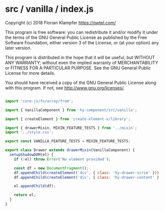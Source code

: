 # src / vanilla / index.js
Copyright (c) 2018 Florian Klampfer <https://qwtel.com/>

This program is free software: you can redistribute it and/or modify
it under the terms of the GNU General Public License as published by
the Free Software Foundation, either version 3 of the License, or
(at your option) any later version.

This program is distributed in the hope that it will be useful,
but WITHOUT ANY WARRANTY; without even the implied warranty of
MERCHANTABILITY or FITNESS FOR A PARTICULAR PURPOSE.  See the
GNU General Public License for more details.

You should have received a copy of the GNU General Public License
along with this program.  If not, see <http://www.gnu.org/licenses/>.


```js

import 'core-js/fn/array/from';

import { VanillaComponent } from 'hy-component/src/vanilla';

import { createElement } from 'create-element-x/library';

import { drawerMixin, MIXIN_FEATURE_TESTS } from '../mixin';
import '../style.css';

export const VANILLA_FEATURE_TESTS = MIXIN_FEATURE_TESTS;

export class Drawer extends drawerMixin(VanillaComponent) {
  setupShadowDOM(el) {
    if (!el) throw Error('No element provided');

    const df = new DocumentFragment();
    df.appendChild(createElement('div', { class: 'hy-drawer-scrim' }));
    df.appendChild(createElement('div', { class: 'hy-drawer-content' }, el.children));

    el.appendChild(df);

    return el;
  }
}
```


